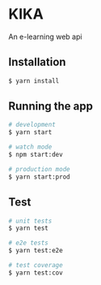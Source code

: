 # KIKA
An e-learning web api

## Installation

```bash
$ yarn install
```

## Running the app

```bash
# development
$ yarn start

# watch mode
$ npm start:dev

# production mode
$ yarn start:prod
```

## Test

```bash
# unit tests
$ yarn test

# e2e tests
$ yarn test:e2e

# test coverage
$ yarn test:cov
```
